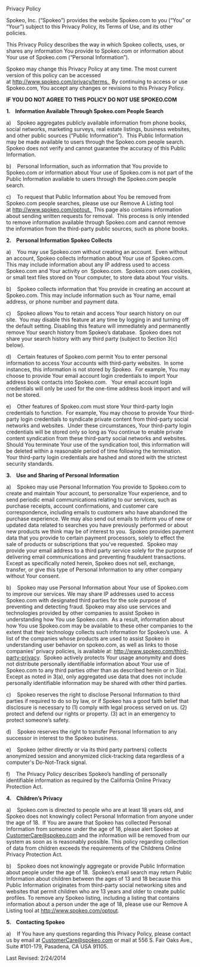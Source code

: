 Privacy Policy

Spokeo, Inc. (“Spokeo”) provides the website Spokeo.com to you (“You” or “Your”) subject to this Privacy Policy, its Terms of Use, and its other policies.

This Privacy Policy describes the way in which Spokeo collects, uses, or shares any information You provide to Spokeo.com or information about Your use of Spokeo.com (“Personal Information”).

Spokeo may change this Privacy Policy at any time. The most current version of this policy can be accessed at http://www.spokeo.com/privacy/terms.  By continuing to access or use Spokeo.com, You accept any changes or revisions to this Privacy Policy.

**IF YOU DO NOT AGREE TO THIS POLICY DO NOT USE SPOKEO.COM**

**1.    Information Available Through Spokeo.com People Search**

a)    Spokeo aggregates publicly available information from phone books, social networks, marketing surveys, real estate listings, business websites, and other public sources (“Public Information”).  This Public Information may be made available to users through the Spokeo.com people search.  Spokeo does not verify and cannot guarantee the accuracy of this Public Information.

b)    Personal Information, such as information that You provide to Spokeo.com or information about Your use of Spokeo.com is not part of the Public Information available to users through the Spokeo.com people search.

c)    To request that Public Information about You be removed from Spokeo.com people searches, please use our Remove A Listing tool at http://www.spokeo.com/optout.  This page also contains information about sending written requests for removal.  This process is only intended to remove information available through Spokeo.com and cannot remove the information from the third-party public sources, such as phone books.

**2.    Personal Information Spokeo Collects**

a)    You may use Spokeo.com without creating an account.  Even without an account, Spokeo collects information about Your use of Spokeo.com.  This may include information about any IP address used to access Spokeo.com and Your activity on  Spokeo.com.  Spokeo.com uses cookies, or small text files stored on Your computer, to store data about Your visits.

b)    Spokeo collects information that You provide in creating an account at Spokeo.com. This may include information such as Your name, email address, or phone number and payment data.

c)    Spokeo allows You to retain and access Your search history on our site.  You may disable this feature at any time by logging in and turning off the default setting. Disabling this feature will immediately and permanently remove Your search history from Spokeo’s database.  Spokeo does not share your search history with any third party (subject to Section 3(c) below).

d)    Certain features of Spokeo.com permit You to enter personal information to access Your accounts with third-party websites.  In some instances, this information is not stored by Spokeo.  For example, You may choose to provide Your email account login credentials to import Your address book contacts into Spokeo.com.   Your email account login credentials will only be used for the one-time address book import and will not be stored.

e)    Other features of Spokeo.com must store Your third-party login credentials to function.  For example, You may choose to provide Your third-party login credentials to syndicate private content from third-party social networks and websites.  Under these circumstances, Your third-party login credentials will be stored only so long as You continue to enable private content syndication from these third-party social networks and websites.  Should You terminate Your use of the syndication tool, this information will be deleted within a reasonable period of time following the termination.  Your third-party login credentials are hashed and stored with the strictest security standards.

**3.    Use and Sharing of Personal Information**

a)    Spokeo may use Personal Information You provide to Spokeo.com to create and maintain Your account, to personalize Your experience, and to send periodic email communications relating to our services, such as purchase receipts, account confirmations, and customer care correspondence, including emails to customers who have abandoned the purchase experience. We may also send out emails to inform you of new or updated data related to searches you have previously performed or about new products we think may be of interest to you.  Spokeo provides payment data that you provide to certain payment processors, solely to effect the sale of products or subscriptions that you've requested.  Spokeo may provide your email address to a third party service solely for the purpose of delivering email communications and preventing fraudulent transactions. Except as specifically noted herein, Spokeo does not sell, exchange, transfer, or give this type of Personal Information to any other company without Your consent.

b)    Spokeo may use Personal Information about Your use of Spokeo.com to improve our services. We may share IP addresses used to access Spokeo.com with designated third parties for the sole purpose of preventing and detecting fraud. Spokeo may also use services and technologies provided by other companies to assist Spokeo in understanding how You use Spokeo.com.  As a result, information about how You use Spokeo.com may be available to these other companies to the extent that their technology collects such information for Spokeo’s use.  A list of the companies whose products are used to assist Spokeo in understanding user behavior on spokeo.com, as well as links to those companies’ privacy policies, is available at: http://www.spokeo.com/third-party-privacy.  Spokeo actively protects Your usage anonymity and does not distribute personally identifiable information about Your use of Spokeo.com to any third parties other than as described herein or in 3(a). Except as noted in 3(a), only aggregated use data that does not include personally identifiable information may be shared with other third parties.

c)    Spokeo reserves the right to disclose Personal Information to third parties if required to do so by law, or if Spokeo has a good faith belief that disclosure is necessary to (1) comply with legal process served on us. (2) protect and defend our rights or property. (3) act in an emergency to protect someone’s safety.

d)    Spokeo reserves the right to transfer Personal Information to any successor in interest to the Spokeo business.

e)    Spokeo (either directly or via its third party partners) collects anonymized session and anonymized click-tracking data regardless of a computer's Do-Not-Track signal.

f)    The Privacy Policy describes Spokeo’s handling of personally identifiable information as required by the California Online Privacy Protection Act.

**4.    Children’s Privacy**

a)    Spokeo.com is directed to people who are at least 18 years old, and Spokeo does not knowingly collect Personal Information from anyone under the age of 18.  If You are aware that Spokeo has collected Personal Information from someone under the age of 18, please alert Spokeo at CustomerCare@spokeo.com and the information will be removed from our system as soon as is reasonably possible. This policy regarding collection of data from children exceeds the requirements of the Childrens Online Privacy Protection Act.

b)    Spokeo does not knowingly aggregate or provide Public Information about people under the age of 18.  Spokeo’s email search may return Public Information about children between the ages of 13 and 18 because this Public Information originates from third-party social networking sites and websites that permit children who are 13 years and older to create public profiles. To remove any Spokeo listing, including a listing that contains information about a person under the age of 18, please use our Remove A Listing tool at http://www.spokeo.com/optout.

**5.    Contacting Spokeo**

a)    If You have any questions regarding this Privacy Policy, please contact us by email at CustomerCare@spokeo.com or mail at 556 S. Fair Oaks Ave., Suite #101-179, Pasadena, CA USA 91105.

Last Revised: 2/24/2014